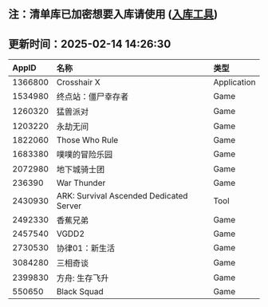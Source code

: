 ## 注：清单库已加密想要入库请使用 ([入库工具](https://github.com/BlankTMing/ManifestAutoUpdate/releases))

## 更新时间：2025-02-14 14:26:30
| AppID | 名称 | 类型  |
| :-------------------- | :----------------------------- | :----------- |
| 1366800 | Crosshair X| Application |
| 1534980 | 终点站：僵尸幸存者| Game |
| 1260320 | 猛兽派对| Game |
| 1203220 | 永劫无间| Game |
| 1822060 | Those Who Rule| Game |
| 1683380 | 噗噗的冒险乐园| Game |
| 2072980 | 地下城骑士团| Game |
| 236390 | War Thunder| Game |
| 2430930 | ARK: Survival Ascended Dedicated Server| Tool |
| 2492330 | 香蕉兄弟| Game |
| 2457540 | VGDD2| Game |
| 2730530 | 协律01：新生活| Game |
| 3084280 | 三相奇谈| Game |
| 2399830 | 方舟: 生存飞升| Game |
| 550650 | Black Squad| Game |
